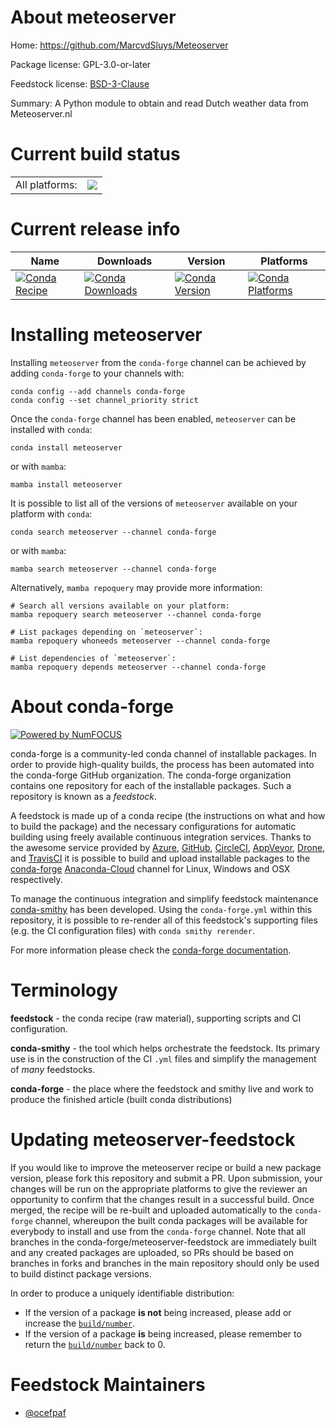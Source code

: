 About meteoserver
=================

Home: https://github.com/MarcvdSluys/Meteoserver

Package license: GPL-3.0-or-later

Feedstock license: [BSD-3-Clause](https://github.com/conda-forge/meteoserver-feedstock/blob/main/LICENSE.txt)

Summary: A Python module to obtain and read Dutch weather data from Meteoserver.nl

Current build status
====================


<table><tr><td>All platforms:</td>
    <td>
      <a href="https://dev.azure.com/conda-forge/feedstock-builds/_build/latest?definitionId=17587&branchName=main">
        <img src="https://dev.azure.com/conda-forge/feedstock-builds/_apis/build/status/meteoserver-feedstock?branchName=main">
      </a>
    </td>
  </tr>
</table>

Current release info
====================

| Name | Downloads | Version | Platforms |
| --- | --- | --- | --- |
| [![Conda Recipe](https://img.shields.io/badge/recipe-meteoserver-green.svg)](https://anaconda.org/conda-forge/meteoserver) | [![Conda Downloads](https://img.shields.io/conda/dn/conda-forge/meteoserver.svg)](https://anaconda.org/conda-forge/meteoserver) | [![Conda Version](https://img.shields.io/conda/vn/conda-forge/meteoserver.svg)](https://anaconda.org/conda-forge/meteoserver) | [![Conda Platforms](https://img.shields.io/conda/pn/conda-forge/meteoserver.svg)](https://anaconda.org/conda-forge/meteoserver) |

Installing meteoserver
======================

Installing `meteoserver` from the `conda-forge` channel can be achieved by adding `conda-forge` to your channels with:

```
conda config --add channels conda-forge
conda config --set channel_priority strict
```

Once the `conda-forge` channel has been enabled, `meteoserver` can be installed with `conda`:

```
conda install meteoserver
```

or with `mamba`:

```
mamba install meteoserver
```

It is possible to list all of the versions of `meteoserver` available on your platform with `conda`:

```
conda search meteoserver --channel conda-forge
```

or with `mamba`:

```
mamba search meteoserver --channel conda-forge
```

Alternatively, `mamba repoquery` may provide more information:

```
# Search all versions available on your platform:
mamba repoquery search meteoserver --channel conda-forge

# List packages depending on `meteoserver`:
mamba repoquery whoneeds meteoserver --channel conda-forge

# List dependencies of `meteoserver`:
mamba repoquery depends meteoserver --channel conda-forge
```


About conda-forge
=================

[![Powered by
NumFOCUS](https://img.shields.io/badge/powered%20by-NumFOCUS-orange.svg?style=flat&colorA=E1523D&colorB=007D8A)](https://numfocus.org)

conda-forge is a community-led conda channel of installable packages.
In order to provide high-quality builds, the process has been automated into the
conda-forge GitHub organization. The conda-forge organization contains one repository
for each of the installable packages. Such a repository is known as a *feedstock*.

A feedstock is made up of a conda recipe (the instructions on what and how to build
the package) and the necessary configurations for automatic building using freely
available continuous integration services. Thanks to the awesome service provided by
[Azure](https://azure.microsoft.com/en-us/services/devops/), [GitHub](https://github.com/),
[CircleCI](https://circleci.com/), [AppVeyor](https://www.appveyor.com/),
[Drone](https://cloud.drone.io/welcome), and [TravisCI](https://travis-ci.com/)
it is possible to build and upload installable packages to the
[conda-forge](https://anaconda.org/conda-forge) [Anaconda-Cloud](https://anaconda.org/)
channel for Linux, Windows and OSX respectively.

To manage the continuous integration and simplify feedstock maintenance
[conda-smithy](https://github.com/conda-forge/conda-smithy) has been developed.
Using the ``conda-forge.yml`` within this repository, it is possible to re-render all of
this feedstock's supporting files (e.g. the CI configuration files) with ``conda smithy rerender``.

For more information please check the [conda-forge documentation](https://conda-forge.org/docs/).

Terminology
===========

**feedstock** - the conda recipe (raw material), supporting scripts and CI configuration.

**conda-smithy** - the tool which helps orchestrate the feedstock.
                   Its primary use is in the construction of the CI ``.yml`` files
                   and simplify the management of *many* feedstocks.

**conda-forge** - the place where the feedstock and smithy live and work to
                  produce the finished article (built conda distributions)


Updating meteoserver-feedstock
==============================

If you would like to improve the meteoserver recipe or build a new
package version, please fork this repository and submit a PR. Upon submission,
your changes will be run on the appropriate platforms to give the reviewer an
opportunity to confirm that the changes result in a successful build. Once
merged, the recipe will be re-built and uploaded automatically to the
`conda-forge` channel, whereupon the built conda packages will be available for
everybody to install and use from the `conda-forge` channel.
Note that all branches in the conda-forge/meteoserver-feedstock are
immediately built and any created packages are uploaded, so PRs should be based
on branches in forks and branches in the main repository should only be used to
build distinct package versions.

In order to produce a uniquely identifiable distribution:
 * If the version of a package **is not** being increased, please add or increase
   the [``build/number``](https://docs.conda.io/projects/conda-build/en/latest/resources/define-metadata.html#build-number-and-string).
 * If the version of a package **is** being increased, please remember to return
   the [``build/number``](https://docs.conda.io/projects/conda-build/en/latest/resources/define-metadata.html#build-number-and-string)
   back to 0.

Feedstock Maintainers
=====================

* [@ocefpaf](https://github.com/ocefpaf/)

